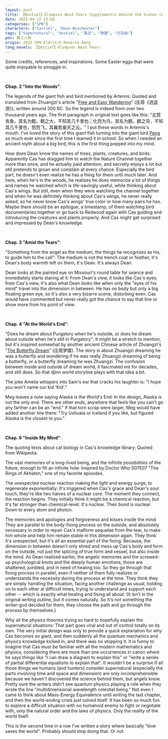 ```yaml
---
layout: post
title: 【Destiel】Glimpses Amid Tears（Supplements）Behind the Scenes（completed）
date: 2025-04-22 13:58
categories: ["SPN"]
characters: ["Castiel", "Dean Winchester"]
tags: ["Supernatural", "destiel", "英文", "物理", "已完结"]
pov: 第三人称
origin: 2025 SPN Eldritch Reverse Bang
long_novels: 【Destiel】Glimpses Amid Tears
---
```


Some credits, references, and inspirations. Some Easter eggs that were quite enjoyable to smuggle in.

<br>

**Chap. 2 "Into the Woods"**:

The legends of the giant fish and bird mentioned by Artemis: Quoted and translated from Zhuangzi's article "[Free and Easy Wandering](https://en.wikipedia.org/wiki/Zhuangzi_(book))" (庄周《逍遥游》), written around 300 BC. So the legend is indeed from over two thousand years ago. The first paragraph in original text goes like this: "北冥有鱼，其名为鲲。鲲之大，不知其几千里也；化而为鸟，其名为鹏。鹏之背，不知其几千里也，怒而飞，其翼若垂天之云。" I put these words in Artemis's mouth. I've loved the story of this giant fish turning into the giant bird [Peng](https://en.wikipedia.org/wiki/Peng_(mythology)) so much ever since the first time I learned it in school. So when I needed an ancient myth about a big bird, this is the first thing popped into my mind.

How does Dean know the names of trees, plants, creatures, and birds: Apparently Cas has dragged him to watch the Nature Channel together more than once, and he actually paid attention, and secretly enjoys a lot but still pretends to groan and complain at every chance. Especially the bird part, he doesn't even realize he has a thing for them until much later. And here, when he's in the woods, he realizes he does memorize a lot of things and names he watched which is life-savingly useful, while thinking about Cas's wings. But still, even when they were watching the channel together and when he was definitely thinking about Cas's wings, he never really asked, so he never know Cas's wings' true color or how many pairs he has. Maybe there should be an epilogue, a timestamp, of them watching bird documentaries together or go back to Redwood again with Cas guiding and introducing the creatures and plants properly. And Cas might get surprised and impressed by Dean's knowledge.

<br>

**Chap. 3 "Amid the Tears"**:

"Something from the angel as the medium, the things he recognizes as his, to guide him to the call": The medium is not the trench coat or feather, it's Dean's body warmth left on them, it's Dean. It's always Dean.

Dean looks at the painted eye on Missouri's round table for seance and immediately starts staring at it: From Dean's view, it looks like Cas's eyes; from Cas's view, it's also what Dean looks like when only the "eyes of his mind" travel into the dimension in between. He has no body but only a big floating green eye, so it's also a very bizarre scene, disturbing even. Cas would have commented but never really got the chance to say that line or show more from his point of view.

<br>

**Chap. 4 "At the World's End"**:

"Does he dream about Purgatory when he's outside, or does he dream about outside when he's still in Purgatory": It might be a stretch to mention, but it's inspired somewhat by another ancient Chinese article of Zhuangzi's "[The Butterfly Dream](https://en.wikipedia.org/wiki/Zhuangzi_(book)#%22The_Butterfly_Dream%22)" (庄周梦蝶). The story is about Zhuangzi dreaming he was a butterfly and wondering if he was really Zhuangzi dreaming of being a butterfly, or a butterfly dreaming he was Zhuangzi. The confusion between inside and outside of dream world, it fascinated me for decades, and still does. So that djinn world storyline plays with that idea a bit.

The joke Amelia whispers into Sam's ear that cracks his laughter is: "I hope you won't name our kid 'Kid'."

Meg leaves a note saying Alaska is the World's End: In the design, Alaska is not the only end. There are other ends, anywhere that feels like you can't go any farther can be an "end." If that torn scrap were larger, Meg would have added another line there: "Try Ushuaia or Iceland if you like, but figured Alaska is the closest to you."

<br>

**Chap. 6 "Inside My Mind"**:

The quoting texts about cat biology in Cas's knowledge library: Quoted from Wikipedia.

The vast memories of a long-lived being, and the infinite possibilities of the future, enough to fill an infinite hole: Inspired by Doctor Who S07E07 "The Rings of Akhaten," one of my favorite episodes.

The unexpected nuclear reaction making the light and energy surge, to regenerate exponentially: It's triggered when Cas's grace and Dean's soul touch, they're like two halves of a nuclear core. The moment they connect, the reaction begins. They initially think it might be a chemical reaction, but it's far stronger than chemical-level. It's nuclear. Their bond is nuclear. Down to every atom and photon.

The memories and apologies and forgiveness and kisses inside the mind: They are parallel to the body-fixing process on the outside, and absolutely necessary in order to repair Cas's malform sequelae from the tear, to make him whole and help him remain stable in this dimension again. They think it's unexpected, but it's all an essential part of the fixing. Because, the dimension in between doesn't only shred and mess up Cas's body and form on the outside, not just the splicing of true form and vessel, but also inside the mind. As Dean realized earlier, the angelic memories and the screwed-up psychological knots and the deeply human emotions, those are shattered, jumbled, and in need of healing too. So they go through that fixing process in parallel, even if neither of them fully realizes or understands the necessity during the process at the time. They think they are simply handling the situation, facing another challenge as usual, holding on to each other at difficult times, trying to understand and support each other -- which is exactly what healing and fixing all about. (It isn't in the original writing outline, but it comes naturally. So it's not something the writer-god decided for them, they choose the path and go through the process by themselves.)

Why all the physics theories trying so hard to hopefully explain the supernatural situations: That part goes viral and out of control totally on its own. The very initial design was only to provide a quick explanation for why Cas becomes so giant, and then suddenly all the quantum mechanics and physics knowledge kicked in, and there was no stopping it. It is funny to imagine that Cas must be familiar with all the modern mathematics and physics, considering there are more than one occurrences in canon where he says things like "I can draw a diagram to explain this" or "write a series of partial differential equations to explain that". It wouldn't be a surprise if all those things we humans (and hunters) consider supernatural (especially the parts involving time and space and dimension) are only incomprehensible because we haven't discovered the science behind them, but angels know. Pretty sure the writers didn't see quantum physics playing a role when they wrote the line "multidimensional wavelength celestial being." Not even I came to think about Mass-Energy Equivalence until writing the last chapter, and then the world-ending crisis just solved itself. It has been so much fun to explore a difficult situation with no humanoid enemy to fight or negotiate with, only the natural order and the laws of physics. Only the reality of the world itself.

This is the second time in a row I've written a story where basically "love saves the world". Probably should stop doing that. Or not.
